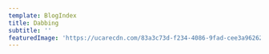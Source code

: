 ```yaml
---
template: BlogIndex
title: Dabbing
subtitle: ''
featuredImage: 'https://ucarecdn.com/83a3c73d-f234-4086-9fad-cee3a9626230/'
---
```

